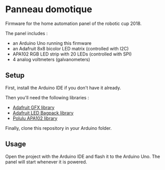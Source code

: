 # Panneau domotique
Firmware for the home automation panel of the robotic cup 2018.

The panel includes :
* an Arduino Uno running this firmware
* an Adafruit 8x8 bicolor LED matrix (controlled with I2C)
* APA102 RGB LED strip with 20 LEDs (controlled with SPI)
* 4 analog voltmeters (galvanometers)

## Setup

First, install the Arduino IDE if you don't have it already.

Then you'll need the following libraries :
* [Adafruit GFX library](https://github.com/adafruit/Adafruit-GFX-Library)
* [Adafruit LED Bagpack library](https://github.com/adafruit/Adafruit_LED_Backpack)
* [Polulu APA102 library](https://github.com/pololu/apa102-arduino)

Finally, clone this repository in your Arduino folder.

## Usage

Open the project with the Arduino IDE and flash it to the Arduino Uno.
The panel will start whenever it is powered.
